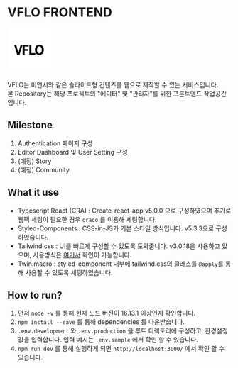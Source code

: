 # VFLO FRONTEND

![VFLO](/doc/img/vflo-icon.png)

VFLO는 미연시와 같은 슬라이드형 컨텐츠를 웹으로 제작할 수 있는 서비스입니다.  
본 Repository는 해당 프로젝트의 "에디터" 및 "관리자"를 위한 프론트엔드 작업공간입니다.

## Milestone

1. Authentication 페이지 구성
2. Editor Dashboard 및 User Setting 구성
3. (예정) Story
4. (예정) Community

## What it use

- Typescript React (CRA) : Create-react-app v5.0.0 으로 구성하였으며 추가로 웹팩 세팅이 필요한 경우 `craco` 를 이용해 세팅합니다.
- Styled-Components : CSS-in-JS가 기본 스타일 방식입니다. v5.3.3으로 구성하였습니다.
- Tailwind.css : UI를 빠르게 구성할 수 있도록 도와줍니다. v3.0.18을 사용하고 있으며, 사용방식은 [여기서](https://tailwindcss.com/) 확인이 가능합니다.
- Twin.macro : styled-component 내부에 tailwind.css의 클래스를 `@apply`를 통해 사용할 수 있도록 세팅하였습니다.

## How to run?

1. 먼저 `node -v` 를 통해 현재 노드 버전이 16.13.1 이상인지 확인합니다.
2. `npm install --save` 를 통해 dependencies 를 다운받습니다.
3. `.env.development` 와 `.env.production` 을 루트 디렉토리에 구성하고, 환경설정값을 입력합니다. 입력 예시는 `.env.sample` 에서 확인 할 수 있습니다.
4. `npm run dev` 를 통해 실행하게 되면 `http://localhost:3000/` 에서 확인 할 수 있습니다.
